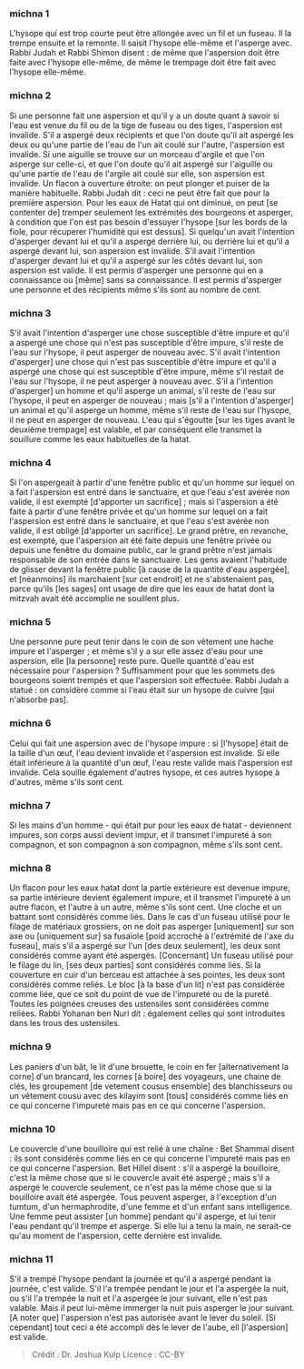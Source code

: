 
### michna 1
L'hysope qui est trop courte peut être allongée avec un fil et un fuseau. Il la trempe ensuite et la remonte. Il saisit l'hysope elle-même et l'asperge avec. Rabbi Judah et Rabbi Shimon disent : de même que l'aspersion doit être faite avec l'hysope elle-même, de même le trempage doit être fait avec l'hysope elle-même.

### michna 2
Si une personne fait une aspersion et qu'il y a un doute quant à savoir si l'eau est venue du fil ou de la tige de fuseau ou des tiges, l'aspersion est invalide. S'il a aspergé deux récipients et que l'on doute qu'il ait aspergé les deux ou qu'une partie de l'eau de l'un ait coulé sur l'autre, l'aspersion est invalide. Si une aiguille se trouve sur un morceau d'argile et que l'on asperge sur celle-ci, et que l'on doute qu'il ait aspergé sur l'aiguille ou qu'une partie de l'eau de l'argile ait coulé sur elle, son aspersion est invalide. Un flacon à ouverture étroite: on peut plonger et puiser de la manière habituelle. Rabbi Judah dit : ceci ne peut être fait que pour la première aspersion. Pour les eaux de Hatat qui ont diminué, on peut [se contenter de] tremper seulement les extrémités des bourgeons et asperger, à condition que l'on est pas besoin d'essuyer l'hysope [sur les bords de la fiole, pour récuperer l'humidité qui est dessus]. Si quelqu'un avait l'intention d'asperger devant lui et qu'il a aspergé derrière lui, ou derrière lui et qu'il a aspergé devant lui, son aspersion est invalide. S'il avait l'intention d'asperger devant lui et qu'il a aspergé sur les côtés devant lui, son aspersion est valide. Il est permis d'asperger une personne qui en a connaissance ou [même] sans sa connaissance. Il est permis d'asperger une personne et des récipients même s'ils sont au nombre de cent.

### michna 3
S'il avait l'intention d'asperger une chose susceptible d'être impure et qu'il a aspergé une chose qui n'est pas susceptible d'être impure, s'il reste de l'eau sur l'hysope, il peut asperger de nouveau avec. S'il avait l'intention d'asperger] une chose qui n'est pas susceptible d'être impure et qu'il a aspergé une chose qui est susceptible d'être impure, même s'il restait de l'eau sur l'hysope, il ne peut asperger à nouveau avec. S'il a l'intention d'asperger] un homme et qu'il asperge un animal, s'il reste de l'eau sur l'hysope, il peut en asperger de nouveau ; mais [s'il a l'intention d'asperger] un animal et qu'il asperge un homme, même s'il reste de l'eau sur l'hysope, il ne peut en asperger de nouveau. L'eau qui s'égoutte [sur les tiges avant le deuxième trempage] est valable, et par conséquent elle transmet la souillure comme les eaux habituelles de la hatat.

### michna 4
Si l'on aspergeait à partir d'une fenêtre public et qu'un homme sur lequel on a fait l'aspersion est entré dans le sanctuaire, et que l'eau s'est avérée non valide, il est exempté [d'apporter un sacrifice] ; mais si l'aspersion a été faite à partir d'une fenêtre privée et qu'un homme sur lequel on a fait l'aspersion est entré dans le sanctuaire, et que l'eau s'est avérée non valide, il est obligé [d'apporter un sacrifice]. Le grand prêtre, en revanche, est exempté, que l'aspersion ait été faite depuis une fenêtre privée ou depuis une fenêtre du domaine public, car le grand prêtre n'est jamais responsable de son entrée dans le sanctuaire. Les gens avaient l'habitude de glisser devant la fenêtre public [à cause de la quantité d'eau aspergée], et [néanmoins] ils marchaient [sur cet endroit] et ne s'abstenaient pas, parce qu'ils [les sages] ont usage de dire que les eaux de hatat dont la mitzvah avait été accomplie ne souillent plus.

### michna 5
Une personne pure peut tenir dans le coin de son vêtement une hache impure et l'asperger ; et même s'il y a sur elle assez d'eau pour une aspersion, elle [la personne] reste pure. Quelle quantité d'eau est nécessaire pour l'aspersion ? Suffisamment pour que les sommets des bourgeons soient trempés et que l'aspersion soit effectuée. Rabbi Judah a statué : on considère comme si l'eau était sur un hysope de cuivre [qui n'absorbe pas].

### michna 6
Celui qui fait une aspersion avec de l'hysope impure : si [l'hysope] était de la taille d'un œuf, l'eau devient invalide et l'aspersion est invalide. Si elle était inférieure à la quantité d'un œuf, l'eau reste valide mais l'aspersion est invalide. Cela souille également d'autres hysope, et ces autres hysope à d'autres, même s'ils sont cent.

### michna 7
Si les mains d'un homme - qui était pur pour les eaux de hatat - deviennent impures, son corps aussi devient impur, et il transmet l'impureté à son compagnon, et son compagnon à son compagnon, même s'ils sont cent.

### michna 8
Un flacon pour les eaux hatat dont la partie extérieure est devenue impure, sa partie intérieure devient également impure, et il transmet l'impureté à un autre flacon, et l'autre à un autre, même s'ils sont cent. Une cloche et un battant sont considérés comme liés. Dans le cas d'un fuseau utilisé pour le filage de matériaux grossiers, on ne doit pas asperger [uniquement] sur son axe ou [uniquement sur] sa fusaïole [poid accroché à l'extrémité de l'axe du fuseau], mais s'il a aspergé sur l'un [des deux seulement], les deux sont considérés comme ayant été aspergés. [Concernant] Un fuseau utilisé pour le filage du lin, [ses deux parties] sont considérés comme liés. Si la couverture en cuir d'un berceau est attachée à ses pointes, les deux sont considérés comme reliés. Le bloc [à la base d'un lit] n'est pas considérée comme liée, que ce soit du point de vue de l'impureté ou de la pureté. Toutes les poignées creuses des ustensiles sont considérées comme reliées. Rabbi Yohanan ben Nuri dit : également celles qui sont introduites dans les trous des ustensiles.

### michna 9
Les paniers d'un bât, le lit d'une brouette, le coin en fer [alternativement la corne] d'un brancard, les cornes [à boire] des voyageurs, une chaine de clés, les groupement [de vetement cousus ensemble] des blanchisseurs ou un vêtement cousu avec des kilayim sont [tous] considérés comme liés en ce qui concerne l'impureté mais pas en ce qui concerne l'aspersion.

### michna 10
Le couvercle d'une bouilloire qui est relié à une chaîne : Bet Shammai disent : ils sont considérés comme liés en ce qui concerne l'impureté mais pas en ce qui concerne l'aspersion. Bet Hillel disent : s'il a aspergé la bouilloire, c'est la même chose que si le couvercle avait été aspergé ; mais s'il a aspergé le couvercle seulement, ce n'est pas la même chose que si la bouilloire avait été aspergée. Tous peuvent asperger, à l'exception d'un tumtum, d'un hermaphrodite, d'une femme et d'un enfant sans intelligence. Une femme peut assister [un homme] pendant qu'il asperge, et lui tenir l'eau pendant qu'il trempe et asperge. Si elle lui a tenu la main, ne serait-ce qu'au moment de l'aspersion, cette dernière est invalide.

### michna 11
S'il a trempé l'hysope pendant la journée et qu'il a aspergé pendant la journée, c'est valide. S'il l'a trempée pendant le jour et l'a aspergée la nuit, ou s'il l'a trempée la nuit et l'a aspergée le jour suivant, elle n'est pas valable. Mais il peut lui-même immerger la nuit puis asperger le jour suivant. [A noter que] l'aspersion n'est pas autorisée avant le lever du soleil. [Si cependant] tout ceci  a été accompli dès le lever de l'aube, ell [l'aspersion] est valide.

>Crédit : Dr. Joshua Kulp
>Licence : CC-BY